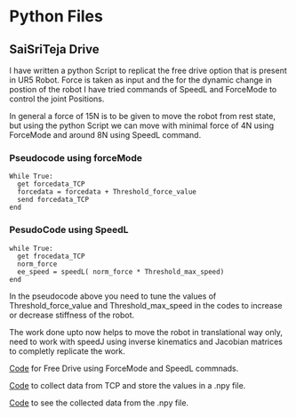 # Python Files

## SaiSriTeja Drive

I have written a python Script to replicat the free drive option that is present in UR5 Robot.
Force is taken as input and the for the dynamic change in postion of the robot I have tried commands of SpeedL and ForceMode to control the joint Positions.

In general a force of 15N is to be given to move the robot from rest state, but using the python Script we can move with minimal force of 4N using ForceMode and around 8N using SpeedL command.

### Pseudocode using forceMode
```
While True:
  get forcedata_TCP
  forcedata = forcedata + Threshold_force_value
  send forcedata_TCP
end
```

### PesudoCode using SpeedL
```
while True:
  get frocedata_TCP
  norm_force
  ee_speed = speedL( norm_force * Threshold_max_speed)
end
```

In the pseudocode above you need to tune the values of Threshold_force_value and Threshold_max_speed in the codes to increase or decrease stiffness of the robot.

The work done upto now helps to move the robot in translational way only, need to work with speedJ using inverse kinematics and Jacobian matrices to completly replicate the work.

[Code](https://github.com/saisriteja/htic_spine_surgery_robotics/blob/main/src/python_codes/freeDrive_code.py) for Free Drive using ForceMode and SpeedL commnads.

[Code](https://github.com/saisriteja/htic_spine_surgery_robotics/blob/main/src/python_codes/force_torque_DataCollection.py) to collect data from TCP and store the values in a .npy file.

[Code](https://github.com/saisriteja/htic_spine_surgery_robotics/blob/main/src/python_codes/force_torque_data_visual.py) to see the collected data from the .npy file. 


